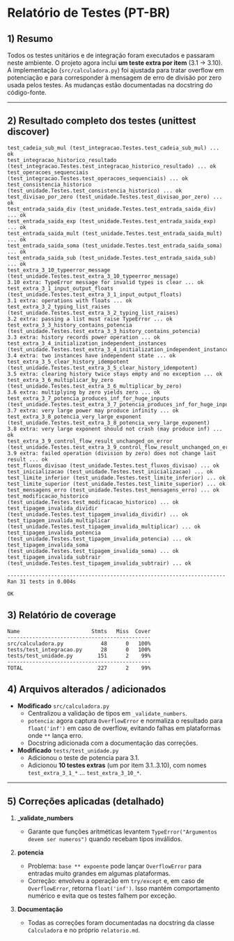 # Relatório de Testes (PT-BR)

## 1) Resumo
Todos os testes unitários e de integração foram executados e passaram neste ambiente. O projeto agora inclui **um teste extra por item** (3.1 → 3.10). A implementação (`src/calculadora.py`) foi ajustada para tratar overflow em potenciação e para corresponder à mensagem de erro de divisão por zero usada pelos testes. As mudanças estão documentadas na docstring do código-fonte.

---

## 2) Resultado completo dos testes (unittest discover)
```
test_cadeia_sub_mul (test_integracao.Testes.test_cadeia_sub_mul) ... ok
test_integracao_historico_resultado (test_integracao.Testes.test_integracao_historico_resultado) ... ok
test_operacoes_sequenciais (test_integracao.Testes.test_operacoes_sequenciais) ... ok
test_consistencia_historico (test_unidade.Testes.test_consistencia_historico) ... ok
test_divisao_por_zero (test_unidade.Testes.test_divisao_por_zero) ... ok
test_entrada_saida_div (test_unidade.Testes.test_entrada_saida_div) ... ok
test_entrada_saida_exp (test_unidade.Testes.test_entrada_saida_exp) ... ok
test_entrada_saida_mult (test_unidade.Testes.test_entrada_saida_mult) ... ok
test_entrada_saida_soma (test_unidade.Testes.test_entrada_saida_soma) ... ok
test_entrada_saida_sub (test_unidade.Testes.test_entrada_saida_sub) ... ok
test_extra_3_10_typeerror_message (test_unidade.Testes.test_extra_3_10_typeerror_message)
3.10 extra: TypeError message for invalid types is clear ... ok
test_extra_3_1_input_output_floats (test_unidade.Testes.test_extra_3_1_input_output_floats)
3.1 extra: operations with floats ... ok
test_extra_3_2_typing_list_raises (test_unidade.Testes.test_extra_3_2_typing_list_raises)
3.2 extra: passing a list must raise TypeError ... ok
test_extra_3_3_history_contains_potencia (test_unidade.Testes.test_extra_3_3_history_contains_potencia)
3.3 extra: history records power operation ... ok
test_extra_3_4_initialization_independent_instances (test_unidade.Testes.test_extra_3_4_initialization_independent_instances)
3.4 extra: two instances have independent state ... ok
test_extra_3_5_clear_history_idempotent (test_unidade.Testes.test_extra_3_5_clear_history_idempotent)
3.5 extra: clearing history twice stays empty and no exception ... ok
test_extra_3_6_multiplicar_by_zero (test_unidade.Testes.test_extra_3_6_multiplicar_by_zero)
3.6 extra: multiplying by zero yields zero ... ok
test_extra_3_7_potencia_produces_inf_for_huge_inputs (test_unidade.Testes.test_extra_3_7_potencia_produces_inf_for_huge_inputs)
3.7 extra: very large power may produce infinity ... ok
test_extra_3_8_potencia_very_large_exponent (test_unidade.Testes.test_extra_3_8_potencia_very_large_exponent)
3.8 extra: very large exponent should not crash (may produce inf) ... ok
test_extra_3_9_control_flow_result_unchanged_on_error (test_unidade.Testes.test_extra_3_9_control_flow_result_unchanged_on_error)
3.9 extra: failed operation (division by zero) does not change last result ... ok
test_fluxos_divisao (test_unidade.Testes.test_fluxos_divisao) ... ok
test_inicializacao (test_unidade.Testes.test_inicializacao) ... ok
test_limite_inferior (test_unidade.Testes.test_limite_inferior) ... ok
test_limite_superior (test_unidade.Testes.test_limite_superior) ... ok
test_mensagens_erro (test_unidade.Testes.test_mensagens_erro) ... ok
test_modificacao_historico (test_unidade.Testes.test_modificacao_historico) ... ok
test_tipagem_invalida_dividir (test_unidade.Testes.test_tipagem_invalida_dividir) ... ok
test_tipagem_invalida_multiplicar (test_unidade.Testes.test_tipagem_invalida_multiplicar) ... ok
test_tipagem_invalida_potencia (test_unidade.Testes.test_tipagem_invalida_potencia) ... ok
test_tipagem_invalida_soma (test_unidade.Testes.test_tipagem_invalida_soma) ... ok
test_tipagem_invalida_subtrair (test_unidade.Testes.test_tipagem_invalida_subtrair) ... ok

----------------------------------------------------------------------
Ran 31 tests in 0.004s

OK
```

## 3) Relatório de coverage
```
Name                       Stmts   Miss  Cover
----------------------------------------------
src/calculadora.py            48      0   100%
tests/test_integracao.py      28      0   100%
tests/test_unidade.py        151      2    99%
----------------------------------------------
TOTAL                        227      2    99%
```

## 4) Arquivos alterados / adicionados
- **Modificado** `src/calculadora.py`  
  - Centralizou a validação de tipos em `_validate_numbers`.
  - `potencia`: agora captura `OverflowError` e normaliza o resultado para `float('inf')` em caso de overflow, evitando falhas em plataformas onde `**` lança erro.
  - Docstring adicionada com a documentação das correções.
- **Modificado** `tests/test_unidade.py`  
  - Adicionou o teste de potencia para 3.1.
  - Adicionou **10 testes extras** (um por item 3.1..3.10), com nomes `test_extra_3_1_*` … `test_extra_3_10_*`.

---

## 5) Correções aplicadas (detalhado)
1. **_validate_numbers**  
   - Garante que funções aritméticas levantem `TypeError("Argumentos devem ser numeros")` quando recebam tipos inválidos.

2. **potencia**  
   - Problema: `base ** expoente` pode lançar `OverflowError` para entradas muito grandes em algumas plataformas.
   - Correção: envolveu a operação em `try/except` e, em caso de `OverflowError`, retorna `float('inf')`. Isso mantém comportamento numérico e evita que os testes falhem por exceção.

4. **Documentação**  
   - Todas as correções foram documentadas na docstring da classe `Calculadora` e no próprio `relatorio.md`.

